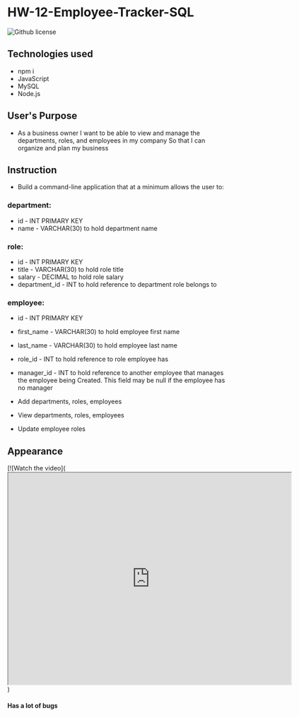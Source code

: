 # HW-12-Employee-Tracker-SQL

![Github license](https://img.shields.io/badge/Made%20by-%40Thai-Lee)

## Technologies used

- npm i
- JavaScript
- MySQL
- Node.js

## User's Purpose

- As a business owner
  I want to be able to view and manage the departments, roles, and employees in my company
  So that I can organize and plan my business

## Instruction

- Build a command-line application that at a minimum allows the user to:

### department:

- id - INT PRIMARY KEY
- name - VARCHAR(30) to hold department name

### role:

- id - INT PRIMARY KEY
- title - VARCHAR(30) to hold role title
- salary - DECIMAL to hold role salary
- department_id - INT to hold reference to department role belongs to

### employee:

- id - INT PRIMARY KEY
- first_name - VARCHAR(30) to hold employee first name
- last_name - VARCHAR(30) to hold employee last name
- role_id - INT to hold reference to role employee has
- manager_id - INT to hold reference to another employee that manages the employee being Created. This field may be null if the employee has no manager

- Add departments, roles, employees

- View departments, roles, employees

- Update employee roles

## Appearance
[![Watch the video](<iframe src="https://drive.google.com/file/d/16XyBwqO4xmp99GlOtdh6T38TqnzegNDe/preview" width="640" height="480"></iframe>)

#### Has a lot of bugs
